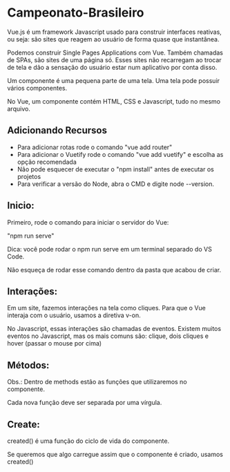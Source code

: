 # Campeonato-Brasileiro

Vue.js é um framework Javascript usado para construir interfaces reativas, ou seja: são sites que reagem ao usuário de forma quase que instantânea.

Podemos construir Single Pages Applications com Vue. Também chamadas de SPAs, são sites de uma página só. Esses sites não recarregam ao trocar de tela e dão a sensação do usuário estar num aplicativo por conta disso.

Um componente é uma pequena parte de uma tela. Uma tela pode possuir vários componentes.

No Vue, um componente contém HTML, CSS e Javascript, tudo no mesmo arquivo.


## Adicionando Recursos

- Para adicionar rotas rode o comando "vue add router"
- Para adicionar o Vuetify rode o comando "vue add vuetify" e escolha as opção recomendada
- Não pode esquecer de executar o "npm install" antes de executar os projetos
- Para verificar a versão do Node, abra o CMD e digite node --version.


## Inicio:

Primeiro, rode o comando para iniciar o servidor do Vue:

"npm run serve"

Dica: você pode rodar o npm run serve em um terminal separado do VS Code.

Não esqueça de rodar esse comando dentro da pasta que acabou de criar.


## Interações:

Em um site, fazemos interações na tela como cliques. Para que o Vue interaja com o usuário, usamos a diretiva v-on.

No Javascript, essas interações são chamadas de eventos. Existem muitos eventos no Javascript, mas os mais comuns são: clique, dois cliques e hover (passar o mouse por cima)


## Métodos:

Obs.: Dentro de methods estão as funções que utilizaremos no componente.

Cada nova função deve ser separada por uma vírgula.


## Create:

created() é uma função do ciclo de vida do componente.

Se queremos que algo carregue assim que o componente é criado, usamos created()

